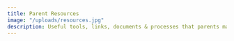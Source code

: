 ```yaml
---
title: Parent Resources
image: "/uploads/resources.jpg"
description: Useful tools, links, documents & processes that parents may find helpful
---
```

